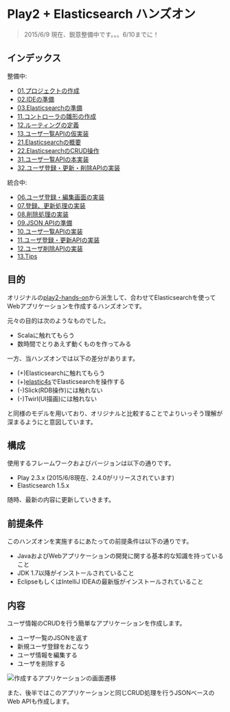 # Play2 + Elasticsearch ハンズオン

> 2015/6/9 現在、鋭意整備中です。。。6/10までに！

## インデックス

整備中:

* [01.プロジェクトの作成](https://github.com/bizreach/play2-hands-on/wiki/01.%E3%83%97%E3%83%AD%E3%82%B8%E3%82%A7%E3%82%AF%E3%83%88%E3%81%AE%E4%BD%9C%E6%88%90)
* [02.IDEの準備](https://github.com/bizreach/play2-hands-on/wiki/02.IDE%E3%81%AE%E6%BA%96%E5%82%99)
* [03.Elasticsearchの準備](doc/03-prepare-elasticsearch.md)
* [11.コントローラの雛形の作成](doc/11-controller-skeleton.md)
* [12.ルーティングの定義](doc/12-define-routes.md)
* [13.ユーザ一覧APIの仮実装](doc/13-implement-temp-users.md)
* [21.Elasticsearchの概要](doc/21-elasticsearch-overview.md)
* [22.ElasticsearchのCRUD操作](doc/22-elasticsearch-crud.md)
* [31.ユーザ一覧APIの本実装](doc/31-list.md)
* [32.ユーザ登録・更新・削除APIの実装](doc/32-update.md)

統合中:

* [06.ユーザ登録・編集画面の実装](https://github.com/bizreach/play2-hands-on/wiki/06.%E3%83%A6%E3%83%BC%E3%82%B6%E7%99%BB%E9%8C%B2%E3%83%BB%E7%B7%A8%E9%9B%86%E7%94%BB%E9%9D%A2%E3%81%AE%E5%AE%9F%E8%A3%85)
* [07.登録、更新処理の実装](https://github.com/bizreach/play2-hands-on/wiki/07.%E7%99%BB%E9%8C%B2%E3%80%81%E6%9B%B4%E6%96%B0%E5%87%A6%E7%90%86%E3%81%AE%E5%AE%9F%E8%A3%85)
* [08.削除処理の実装](https://github.com/bizreach/play2-hands-on/wiki/08.%E5%89%8A%E9%99%A4%E5%87%A6%E7%90%86%E3%81%AE%E5%AE%9F%E8%A3%85)
* [09.JSON APIの準備](https://github.com/bizreach/play2-hands-on/wiki/09.JSON-API%E3%81%AE%E6%BA%96%E5%82%99)
* [10.ユーザ一覧APIの実装](https://github.com/bizreach/play2-hands-on/wiki/10.%E3%83%A6%E3%83%BC%E3%82%B6%E4%B8%80%E8%A6%A7API%E3%81%AE%E5%AE%9F%E8%A3%85)
* [11.ユーザ登録・更新APIの実装](https://github.com/bizreach/play2-hands-on/wiki/11.%E3%83%A6%E3%83%BC%E3%82%B6%E7%99%BB%E9%8C%B2%E3%83%BB%E6%9B%B4%E6%96%B0API%E3%81%AE%E5%AE%9F%E8%A3%85)
* [12.ユーザ削除APIの実装](https://github.com/bizreach/play2-hands-on/wiki/12.%E3%83%A6%E3%83%BC%E3%82%B6%E5%89%8A%E9%99%A4API%E3%81%AE%E5%AE%9F%E8%A3%85)
* [13.Tips](https://github.com/bizreach/play2-hands-on/wiki/13.Tips)

## 目的

オリジナルの[play2-hands-on](https://github.com/bizreach/play2-hands-on/)から派生して、合わせてElasticsearchを使ってWebアプリケーションを作成するハンズオンです。

元々の目的は次のようなものでした。

* Scalaに触れてもらう
* 数時間でとりあえず動くものを作ってみる

一方、当ハンズオンでは以下の差分があります。

* (+)Elasticsearchに触れてもらう
* (+)[elastic4s](https://github.com/sksamuel/elastic4s)でElasticsearchを操作する
* (-)Slick(RDB操作)には触れない
* (-)Twirl(UI描画)には触れない

と同様のモデルを用いており、オリジナルと比較することでよりいっそう理解が深まるようにと意図しています。


## 構成

使用するフレームワークおよびバージョンは以下の通りです。

* Play 2.3.x (2015/6/8現在、2.4.0がリリースされています)
* Elasticsearch 1.5.x

随時、最新の内容に更新していきます。


## 前提条件

このハンズオンを実施するにあたっての前提条件は以下の通りです。

* JavaおよびWebアプリケーションの開発に関する基本的な知識を持っていること
* JDK 1.7以降がインストールされていること
* EclipseもしくはIntelliJ IDEAの最新版がインストールされていること


## 内容

ユーザ情報のCRUDを行う簡単なアプリケーションを作成します。

* ユーザ一覧のJSONを返す
* 新規ユーザ登録をおこなう
* ユーザ情報を編集する
* ユーザを削除する

![作成するアプリケーションの画面遷移](https://github.com/bizreach/play2-hands-on/wiki/images/flow.png)

また、後半ではこのアプリケーションと同じCRUD処理を行うJSONベースのWeb APIも作成します。
